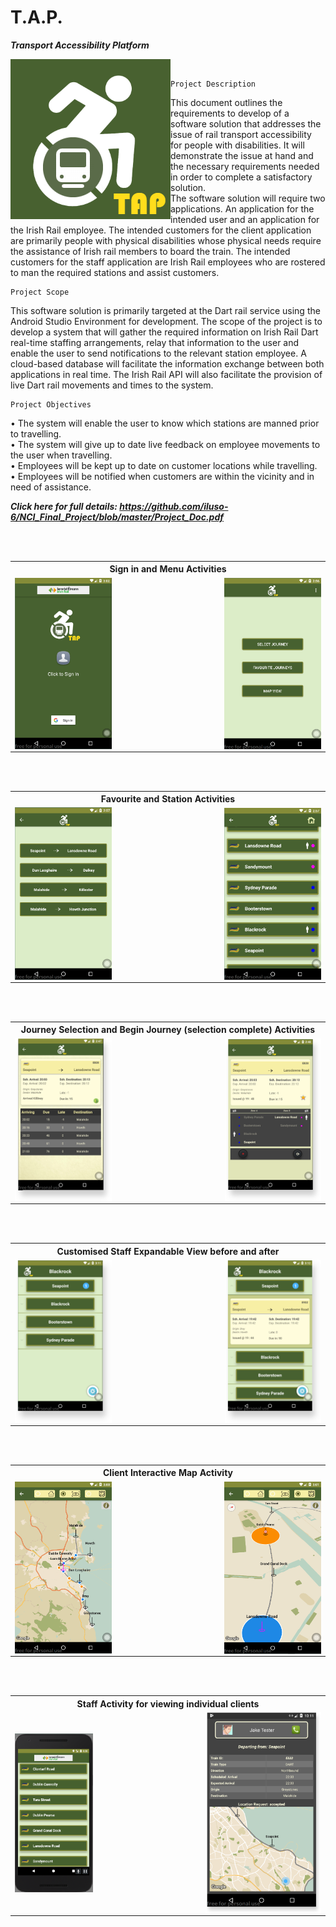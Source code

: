 # T.A.P.
***Transport Accessibility Platform***<br>

<img src="https://github.com/iluso-6/NCI_Final_Project/blob/master/screenshots/image001.png?raw=true" align="left"/><br>

	Project Description
This document outlines the requirements to develop of a software solution that addresses the issue of rail transport accessibility for people with disabilities. It will demonstrate the issue at hand and the necessary requirements needed in order to complete a satisfactory solution.  
The software solution will require two applications. An application for the intended user and an application for the Irish Rail employee. 
The intended customers for the client application are primarily people with physical disabilities whose physical needs require the assistance of Irish rail members to board the train. 
The intended customers for the staff application are Irish Rail employees who are rostered to man the required stations and assist customers.

	Project Scope
This software solution is primarily targeted at the Dart rail service using the Android Studio Environment for development.
The scope of the project is to develop a system that will gather the required information on Irish Rail Dart real-time staffing arrangements, relay that information to the user and enable the user to send notifications to the relevant station employee. 
A cloud-based database will facilitate the information exchange between both applications in real time.
The Irish Rail API will also facilitate the provision of live Dart rail movements and times to the system.

	Project Objectives
•	The system will enable the user to know which stations are manned prior to travelling.<br>
•	The system will give up to date live feedback on employee movements to the user when travelling.<br>
•	Employees will be kept up to date on customer locations while travelling.<br>
•	Employees will be notified when customers are within the vicinity and in need of assistance.<br>


***Click here for full details:	https://github.com/iluso-6/NCI_Final_Project/blob/master/Project_Doc.pdf***



<table>
		<th colspan="3">Sign in and Menu Activities</th>
  <tr>
    <td><img src="https://github.com/iluso-6/NCI_Final_Project/blob/master/screenshots/image039.png?raw=true" align="left"/></td>
    <td width="33%"></td>
    <td> <img src="https://github.com/iluso-6/NCI_Final_Project/blob/master/screenshots/image040.png?raw=true" align="right"/>
    </td>

<br><br>

  </tr>
  
</table>

<table>
	<th colspan="3">Favourite and Station Activities</th>
  <tr>
    <td><img src="https://github.com/iluso-6/NCI_Final_Project/blob/master/screenshots/image041.png?raw=true" align="left"/></td>
    <td width="33%"></td>
    <td> <img src="https://github.com/iluso-6/NCI_Final_Project/blob/master/screenshots/image042.png?raw=true" align="right"/>
    </td>

<br><br>

  </tr>
  
</table>

<table>
	<th colspan="3">Journey Selection and Begin Journey (selection complete) Activities</th>
  <tr>
    <td><img src="https://github.com/iluso-6/NCI_Final_Project/blob/master/screenshots/image043.png?raw=true" align="left"/></td>
    <td width="33%"></td>
    <td> <img src="https://github.com/iluso-6/NCI_Final_Project/blob/master/screenshots/image044.png?raw=true" align="right"/>
    </td>

<br><br>

  </tr>
  
</table>

<table>
	<th colspan="3">Customised Staff Expandable View before and after</th>
  <tr>
    <td><img src="https://github.com/iluso-6/NCI_Final_Project/blob/master/screenshots/image045.png?raw=true" align="left"/></td>
    <td width="33%"></td>
    <td><img src="https://github.com/iluso-6/NCI_Final_Project/blob/master/screenshots/image046.png?raw=true" align="right"/>
    </td>

<br><br>

  </tr>
  
</table>

<table>
	<th colspan="3">Client Interactive Map Activity</th>
  <tr>
    <td><img src="https://github.com/iluso-6/NCI_Final_Project/blob/master/screenshots/map2.PNG?raw=true" align="left"/></td>
    <td width="33%"></td>
    <td> <img src="https://github.com/iluso-6/NCI_Final_Project/blob/master/screenshots/map3.PNG?raw=true" align="right"/>
    </td>

<br><br>

  </tr>
  
</table>

<table>
	<th colspan="3">Staff Activity for viewing individual clients </th>
  <tr>
    <td><img src="https://github.com/iluso-6/NCI_Final_Project/blob/master/screenshots/image053.png?raw=true" align="left"/></td>
    <td width="33%"></td>
    <td> <img src="https://github.com/iluso-6/NCI_Final_Project/blob/master/screenshots/image047.png?raw=true" align="right"/>
    </td>

<br><br>

  </tr>
  
</table>

